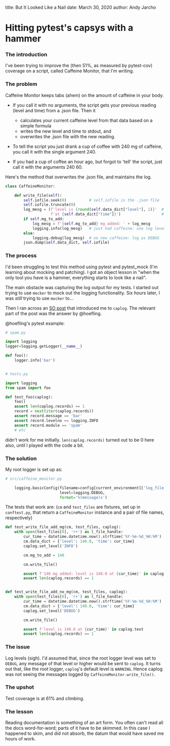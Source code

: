 title: But It Looked Like a Nail
date: March 30, 2020
author: Andy Jarcho

# Hitting pytest's capsys with a hammer
### The introduction
I've been trying to improve the (then 51%, as measured by pytest-cov) coverage on a script, called Caffeine Monitor, that I'm writing.

### The problem
Caffeine Monitor keeps tabs (ahem) on the amount of caffeine in your body.

* If you call it with no arguments, the script gets your previous reading (level and time) from a .json file. Then it 
    * calculates your current caffeine level from that data based on a simple formula
    * writes the new level and time to stdout, and
    * overwrites the .json file with the new reading.

* To tell the script you just drank a cup of coffee with 240 mg of caffeine, you call it with the single argument 240.

* If you had a cup of coffee an hour ago, but forgot to 'tell' the script, just call it with the arguments 240 60.

Here's the method that overwrites the .json file, and maintains the log.
 
```python
class CaffeineMonitor:

    def write_file(self):
        self.iofile.seek(0)          # self.iofile is the .json file
        self.iofile.truncate(0)
        log_mesg = (f'level is {round(self.data_dict["level"], 1)}'  # level 
                    f'at {self.data_dict["time"]}')                  # and time
        if self.mg_to_add: 
            log_mesg = f'{self.mg_to_add} mg added: ' + log_mesg
            logging.info(log_mesg)   # just had caffeine: use log level INFO
        else:
            logging.debug(log_mesg)  # no new caffeine: log as DEBUG
        json.dump(self.data_dict, self.iofile)
```

### The process
I'd been struggling to test this method using pytest and pytest_mock (I'm learning about mocking and patching).
I got an object lesson in "when the only tool you have is a hammer, everything starts to look like a nail".

The main obstacle was capturing the log output for my tests.
I started out trying to use `mocker` to mock out the logging functionality.
Six hours later, I was *still* trying to use `mocker` to...

Then I ran across an [SO post](https://stackoverflow.com/questions/22657591/get-all-logging-output-with-mock) 
that introduced me to `caplog`. The relevant part of the post was the answer by @hoefling.

@hoefling's pytest example:
```python
# spam.py

import logging
logger=logging.getLogger(__name__)

def foo():
    logger.info('bar')


# tests.py

import logging
from spam import foo

def test_foo(caplog):
    foo()
    assert len(caplog.records) == 1
    record = next(iter(caplog.records))
    assert record.message == 'bar'
    assert record.levelno == logging.INFO
    assert record.module == 'spam'
    # etc
```

didn't work for me initially. `len(caplog.records)` turned out to be 0 here also, until I played with the code a bit.

### The solution

My root logger is set up as:
```python
# src/caffeine_monitor.py

    logging.basicConfig(filename=config[current_environment]['log_file'],
                        level=logging.DEBUG,
                        format='%(message)s')
```

The tests that work are: (`cm` and `test_files` are fixtures, set up in `conftest.py`, that return a `CaffeineMonitor` 
instance and a pair of file names, respectively)

```python
def test_write_file_add_mg(cm, test_files, caplog):
    with open(test_files[0], 'r+') as l_file_handle:
        cur_time = datetime.datetime.now().strftime('%Y-%m-%d_%H:%M')
        cm.data_dict = {'level': 140.0, 'time': cur_time}
        caplog.set_level('INFO')

        cm.mg_to_add = 140

        cm.write_file()

        assert f'140 mg added: level is 140.0 at {cur_time}' in caplog.text
        assert len(caplog.records) == 1


def test_write_file_add_no_mg(cm, test_files, caplog):
    with open(test_files[0], 'r+') as l_file_handle:
        cur_time = datetime.datetime.now().strftime('%Y-%m-%d_%H:%M')
        cm.data_dict = {'level': 140.0, 'time': cur_time}
        caplog.set_level('DEBUG')

        cm.write_file()

        assert f'level is 140.0 at {cur_time}' in caplog.text
        assert len(caplog.records) == 1
```

### The issue
Log levels (sigh). I'd assumed that, since the root logger level was set to `DEBUG`, any
message of that level or higher would be sent to `caplog`. It turns out that, like the root logger, `caplog`'s 
default level is `WARNING`. Hence caplog was not seeing the messages logged by `CaffeineMonitor.write_file()`.

### The upshot
Test coverage is at 61% and climbing.

### The lesson
Reading documentation is something of an art form. You often can't read all the docs word-for-word; parts of it
have to be skimmed. In this case I happened to skim, and did not absorb, the datum that would have saved me hours
of work. 
